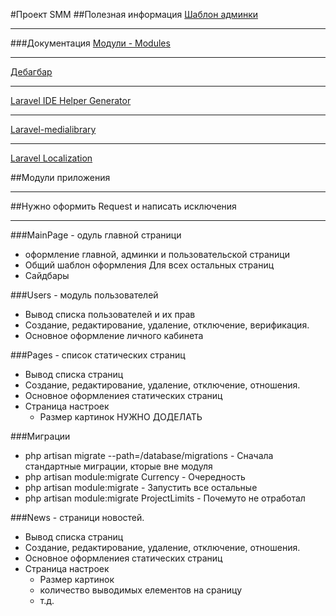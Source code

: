 #Проект SMM
##Полезная информация
[Шаблон админки](https://coreui.io/demo/free/3.4.0/index.html)
___

###Документация
[Модули - Modules](https://nwidart.com/laravel-modules/v6/)
___
[Дебагбар](https://github.com/barryvdh/laravel-debugbar)
___
[Laravel IDE Helper Generator](https://github.com/barryvdh/laravel-ide-helper)
___
[Laravel-medialibrary](https://spatie.be/docs/laravel-medialibrary/v9/introduction)
___
[Laravel Localization](https://github.com/mcamara/laravel-localization)

##Модули приложения
___
##Нужно оформить Request и написать исключения
___
###MainPage - одуль главной страници
* оформление главной, админки и пользовательской страници
* Общий шаблон оформления Для всех остальных страниц
* Сайдбары

###Users - модуль пользователей
* Вывод списка пользователей и их прав
* Создание, редактирование, удаление, отключение, верификация.
* Основное оформление личного кабинета

###Pages - список статических страниц
* Вывод списка страниц
* Создание, редактирование, удаление, отключение, отношения.
* Основное оформлениея статических страниц
* Страница настроек
  * Размер картинок НУЖНО ДОДЕЛАТЬ

###Миграции
* php artisan migrate --path=/database/migrations - Сначала стандартные миграции, кторые вне модуля
* php artisan module:migrate Currency  - Очередность
* php artisan module:migrate  - Запустить все остальные
* php artisan module:migrate ProjectLimits - Почемуто не отработал


###News - страници новостей.
* Вывод списка страниц
* Создание, редактирование, удаление, отключение, отношения.
* Основное оформлениея статических страниц
* Страница настроек
    * Размер картинок
    * количество выводимых елементов на сраницу
    * т.д.

